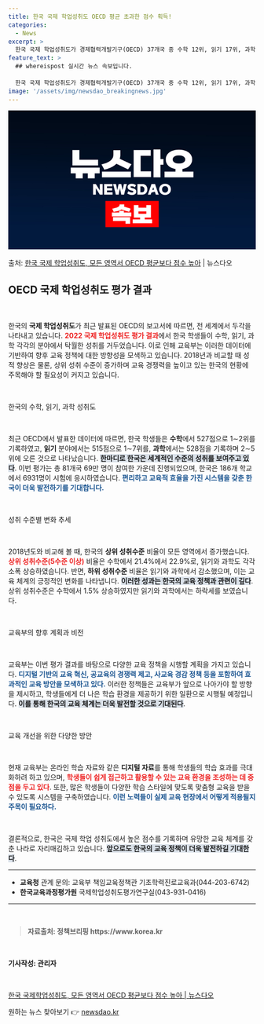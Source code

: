 ```yaml
---
title: 한국 국제 학업성취도 OECD 평균 초과한 점수 획득!
categories:
  - News
excerpt: >
  한국 국제 학업성취도가 경제협력개발기구(OECD) 37개국 중 수학 12위, 읽기 17위, 과학 25위를 기…
feature_text: >
  ## whereispost 실시간 뉴스 속보입니다.

  한국 국제 학업성취도가 경제협력개발기구(OECD) 37개국 중 수학 12위, 읽기 17위, 과학 25위를 기…
image: '/assets/img/newsdao_breakingnews.jpg'
---
```


![뉴스다오 속보](/assets/img/newsdao_breakingnews.jpg)

<p>출처: <a href="https://newsdao.kr/2743" rel="dofollow">한국 국제 학업성취도, 모든 영역서 OECD 평균보다 점수 높아</a> | 뉴스다오</p>

<h2 data-ke-size="size26">OECD 국제 학업성취도 평가 결과</h2>

<p data-ke-size="size16">&nbsp;</p>

한국의 <b>국제 학업성취도</b>가 최근 발표된 OECD의 보고서에 따르면, 전 세계에서 두각을 나타내고 있습니다. <b><span style="color: #ee2323;">2022 국제 학업성취도 평가 결과</span></b>에서 한국 학생들이 수학, 읽기, 과학 각각의 분야에서 탁월한 성취를 거두었습니다. 이로 인해 교육부는 이러한 데이터에 기반하여 향후 교육 정책에 대한 방향성을 모색하고 있습니다. 2018년과 비교할 때 성적 향상은 물론, 상위 성취 수준이 증가하며 교육 경쟁력을 높이고 있는 한국의 현황에 주목해야 할 필요성이 커지고 있습니다. 

<p data-ke-size="size16">&nbsp;</p>

한국의 수학, 읽기, 과학 성취도

<p data-ke-size="size16">&nbsp;</p>

최근 OECD에서 발표한 데이터에 따르면, 한국 학생들은 <b>수학</b>에서 527점으로 1∼2위를 기록하였고, <b>읽기</b> 분야에서는 515점으로 1∼7위를, <b>과학</b>에서는 528점을 기록하며 2∼5위에 오른 것으로 나타났습니다. <b><span style="background-color: #21538527;">한마디로 한국은 세계적인 수준의 성취를 보여주고 있다</span></b>. 이번 평가는 총 81개국 69만 명이 참여한 가운데 진행되었으며, 한국은 186개 학교에서 6931명이 시험에 응시하였습니다. <b><span style="color: #1a5490;">편리하고 교육적 효율을 가진 시스템을 갖춘 한국이 더욱 발전하기를 기대합니다.</span></b>

<p data-ke-size="size16">&nbsp;</p>

성취 수준별 변화 추세

<p data-ke-size="size16">&nbsp;</p>

2018년도와 비교해 볼 때, 한국의 <b>상위 성취수준</b> 비율이 모든 영역에서 증가했습니다. <b><span style="color: #ee2323;">상위 성취수준(5수준 이상)</span></b> 비율은 수학에서 21.4%에서 22.9%로, 읽기와 과학도 각각 소폭 상승하였습니다. 반면, <b>하위 성취수준</b> 비율은 읽기와 과학에서 감소했으며, 이는 교육 체계의 긍정적인 변화를 나타냅니다. <b><span style="background-color: #21538527;">이러한 성과는 한국의 교육 정책과 관련이 깊다</span></b>. 상위 성취수준은 수학에서 1.5% 상승하였지만 읽기와 과학에서는 하락세를 보였습니다.

<p data-ke-size="size16">&nbsp;</p>

교육부의 향후 계획과 비전

<p data-ke-size="size16">&nbsp;</p>

교육부는 이번 평가 결과를 바탕으로 다양한 교육 정책을 시행할 계획을 가지고 있습니다. <b><span style="color: #1a5490;">디지털 기반의 교육 혁신, 공교육의 경쟁력 제고, 사교육 경감 정책 등을 포함하여 효과적인 교육 방안을 모색하고 있다.</span></b> 이러한 정책들은 교육부가 앞으로 나아가야 할 방향을 제시하고, 학생들에게 더 나은 학습 환경을 제공하기 위한 일환으로 시행될 예정입니다. <b><span style="background-color: #21538527;">이를 통해 한국의 교육 체계는 더욱 발전할 것으로 기대된다</span></b>.

<p data-ke-size="size16">&nbsp;</p>

교육 개선을 위한 다양한 방안

<p data-ke-size="size16">&nbsp;</p>

현재 교육부는 온라인 학습 자료와 같은 <b>디지털 자료</b>를 통해 학생들의 학습 효과를 극대화하려 하고 있으며, <b><span style="color: #ee2323;">학생들이 쉽게 접근하고 활용할 수 있는 교육 환경을 조성하는 데 중점을 두고 있다</span></b>. 또한, 많은 학생들이 다양한 학습 스타일에 맞도록 맞춤형 교육을 받을 수 있도록 시스템을 구축하였습니다. <b><span style="color: #1a5490;">이런 노력들이 실제 교육 현장에서 어떻게 적용될지 주목이 필요하다.</span></b>

<p data-ke-size="size16">&nbsp;</p>

결론적으로, 한국은 국제 학업 성취도에서 높은 점수를 기록하며 유망한 교육 체계를 갖춘 나라로 자리매김하고 있습니다. <b><span style="background-color: #21538527;">앞으로도 한국의 교육 정책이 더욱 발전하길 기대한다</span></b>.

<hr>

<ul>
    <li><b>교육청</b> 관계 문의: 교육부 책임교육정책관 기초학력진로교육과(044-203-6742)</li>
    <li><b>한국교육과정평가원</b> 국제학업성취도평가연구실(043-931-0416)</li>
</ul>

<hr>

<p data-ke-size="size16">&nbsp;</p>

<blockquote>
    <b>자료출처: 정책브리핑 https://www.korea.kr</b>
</blockquote>

<p data-ke-size="size16">&nbsp;</p>

<b>기사작성: 관리자</b>

<p data-ke-size="size16">&nbsp;</p>

<a href="https://newsdao.kr/2743">한국 국제학업성취도, 모든 영역서 OECD 평균보다 점수 높아 | 뉴스다오</a> 

원하는 뉴스 찾아보기 👉 <a href="https://newsdao.kr" rel="dofollow">newsdao.kr</a>


